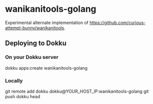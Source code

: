 
# wanikanitools-golang

Experimental alternate implementation of https://github.com/curious-attempt-bunny/wanikanitools.

## Deploying to Dokku

### On your Dokku server

  dokku apps:create wanikanitools-golang

### Locally

  git remote add dokku dokku@YOUR_HOST_IP:wanikanitools-golang
  git push dokku head